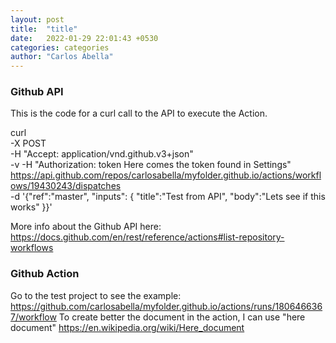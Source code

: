 ```yaml
---
layout: post
title:  "title"
date:   2022-01-29 22:01:43 +0530
categories: categories
author: "Carlos Abella"
---
```

### Github API

This is the code for a curl call to the API to execute the Action.

curl \
  -X POST \
  -H "Accept: application/vnd.github.v3+json" \
  -v -H "Authorization: token Here comes the token found in Settings"
  https://api.github.com/repos/carlosabella/myfolder.github.io/actions/workflows/19430243/dispatches \
  -d '{"ref":"master", "inputs": { "title":"Test from API", "body":"Lets see if this works" }}'
  
 More info about the Github API here: https://docs.github.com/en/rest/reference/actions#list-repository-workflows
 
 ### Github Action
 
 Go to the test project to see the example: https://github.com/carlosabella/myfolder.github.io/actions/runs/1806466367/workflow
To create better the document in the action, I can use "here document" https://en.wikipedia.org/wiki/Here_document 
